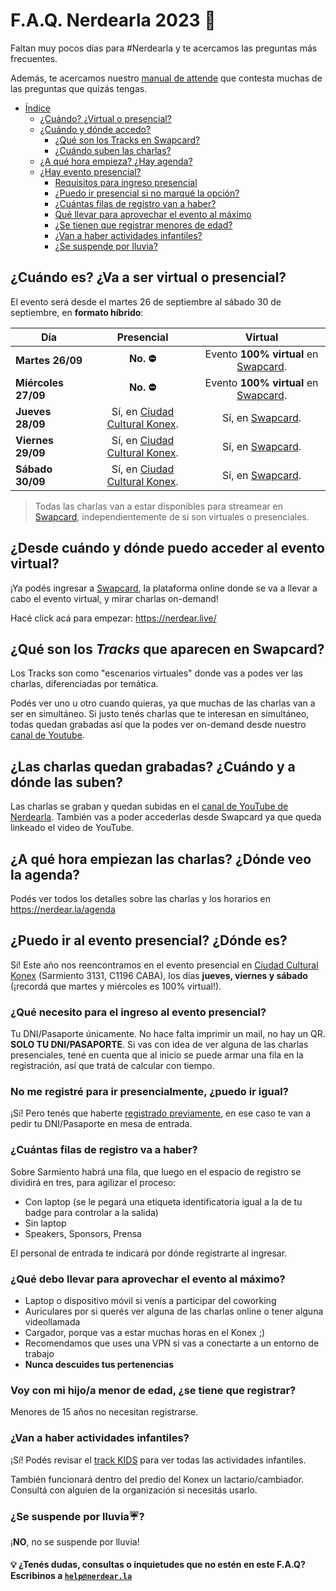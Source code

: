 # F.A.Q. Nerdearla 2023 🙋

Faltan muy pocos días para #Nerdearla y te acercamos las preguntas más frecuentes.

Además, te acercamos nuestro [manual de attende](https://nerdear.live/attendeemanual) que contesta muchas de las preguntas que quizás tengas.

- [Índice](#faq-nerdearla-2023-)
  - [¿Cuándo? ¿Virtual o presencial?](#cuándo-es-va-a-ser-virtual-o-presencial)
  - [¿Cuándo y dónde accedo?](#desde-cuándo-y-dónde-puedo-acceder-al-evento-virtual)
    - [¿Qué son los Tracks en Swapcard?](#qué-son-los-tracks-que-aparecen-en-swapcard)
    - [¿Cuándo suben las charlas?](#las-charlas-quedan-grabadas-cuándo-y-a-dónde-las-suben)
  - [¿A qué hora empieza? ¿Hay agenda?](#a-qué-hora-empiezan-las-charlas-dónde-veo-la-agenda)
  - [¿Hay evento presencial?](#puedo-ir-al-evento-presencial-dónde-es)
    - [Requisitos para ingreso presencial](#qué-necesito-para-el-ingreso-al-evento-presencial)
    - [¿Puedo ir presencial si no marqué la opción?](#no-me-registré-para-ir-presencialmente-puedo-ir-igual)
    - [¿Cuántas filas de registro van a haber?](#cuántas-filas-de-registro-va-a-haber)
    - [Qué llevar para aprovechar el evento al máximo](#qué-debo-llevar-para-aprovechar-el-evento-al-máximo)
    - [¿Se tienen que registrar menores de edad?](#voy-con-mi-hijoa-menor-de-edad-se-tiene-que-registrar)
    - [¿Van a haber actividades infantiles?](#van-a-haber-actividades-infantiles)
    - [¿Se suspende por lluvia?](#se-suspende-por-lluvia%EF%B8%8F)

## **¿Cuándo es? ¿Va a ser virtual o presencial?**

El evento será desde el martes 26 de septiembre al sábado 30 de septiembre, en **formato híbrido**:

| Día | Presencial | Virtual |
| --- | :--------: | :-----: |
| **Martes 26/09** | **No. ⛔️** | Evento **100% virtual** en [Swapcard](https://nerdear.live/). |
| **Miércoles 27/09** | **No. ⛔️** | Evento **100% virtual** en [Swapcard](https://nerdear.live/). |
| **Jueves 28/09** | Sí, en [Ciudad Cultural Konex](https://g.page/cckonex). | Sí, en [Swapcard](https://nerdear.live/). |
| **Viernes 29/09** | Sí, en [Ciudad Cultural Konex](https://g.page/cckonex). | Sí, en [Swapcard](https://nerdear.live/). |
| **Sábado 30/09** | Sí, en [Ciudad Cultural Konex](https://g.page/cckonex). | Sí, en [Swapcard](https://nerdear.live/). |

> Todas las charlas van a estar disponibles para streamear en [Swapcard](https://nerdear.live/), independientemente de si son virtuales o presenciales.

## **¿Desde cuándo y dónde puedo acceder al evento virtual?**

¡Ya podés ingresar a [Swapcard](https://nerdear.live/), la plataforma online donde se va a llevar a cabo el evento virtual, y mirar charlas on-demand!

Hacé click acá para empezar: https://nerdear.live/

## **¿Qué son los _Tracks_ que aparecen en Swapcard?**

Los Tracks son como "escenarios virtuales" donde vas a podes ver las charlas, diferenciadas por temática.

Podés ver uno u otro cuando quieras, ya que muchas de las charlas van a ser en simultáneo. Si justo tenés charlas que te interesan en simultáneo, todas quedan grabadas así que la podes ver on-demand desde nuestro [canal de Youtube](https://www.youtube.com/c/nerdearla).

## **¿Las charlas quedan grabadas? ¿Cuándo y a dónde las suben?**
Las charlas se graban y quedan subidas en el [canal de YouTube de Nerdearla](https://www.youtube.com/c/nerdearla). También vas a poder accederlas desde Swapcard ya que queda linkeado el video de YouTube.

## **¿A qué hora empiezan las charlas? ¿Dónde veo la agenda?**

Podés ver todos los detalles sobre las charlas y los horarios en https://nerdear.la/agenda

## **¿Puedo ir al evento presencial? ¿Dónde es?**

Sí! Este año nos reencontramos en el evento presencial en [Ciudad Cultural Konex](https://g.page/cckonex) (Sarmiento 3131, C1196 CABA), los días **jueves, viernes y sábado** (¡recordá que martes y miércoles es 100% virtual!).

### **¿Qué necesito para el ingreso al evento presencial?**

Tu DNI/Pasaporte únicamente. No hace falta imprimir un mail, no hay un QR. **SOLO TU DNI/PASAPORTE**. Si vas con idea de ver alguna de las charlas presenciales, tené en cuenta que al inicio se puede armar una fila en la registración, así que tratá de calcular con tiempo.

### **No me registré para ir presencialmente, ¿puedo ir igual?**

¡Sí! Pero tenés que haberte [registrado previamente](https://registro.nerdear.la/), en ese caso te van a pedir tu DNI/Pasaporte en mesa de entrada.

### **¿Cuántas filas de registro va a haber?**

Sobre Sarmiento habrá una fila, que luego en el espacio de registro se dividirá en tres, para agilizar el proceso:
* Con laptop (se le pegará una etiqueta identificatoria igual a la de tu badge para controlar a la salida)
* Sin laptop
* Speakers, Sponsors, Prensa

El personal de entrada te indicará por dónde registrarte al ingresar.

### **¿Qué debo llevar para aprovechar el evento al máximo?**

* Laptop o dispositivo móvil si venís a participar del coworking
* Auriculares por si querés ver alguna de las charlas online o tener alguna videollamada
* Cargador, porque vas a estar muchas horas en el Konex ;)
* Recomendamos que uses una VPN si vas a conectarte a un entorno de trabajo
* **Nunca descuides tus pertenencias**

### **Voy con mi hijo/a menor de edad, ¿se tiene que registrar?**

Menores de 15 años no necesitan registrarse.

### **¿Van a haber actividades infantiles?**

¡Sí! Podés revisar el [track KIDS](https://app.swapcard.com/event/nerdearla-2023/plannings/RXZlbnRWaWV3XzYzODcyMw==) para ver todas las actividades infantiles.

También funcionará dentro del predio del Konex un lactario/cambiador. Consultá con alguien de la organización si necesitás usarlo.

### **¿Se suspende por lluvia☔️?**

¡**NO**, no se suspende por lluvia!

#### 💡 ¿Tenés dudas, consultas o inquietudes que no estén en este F.A.Q? Escribinos a [`help@nerdear.la`](mailto:help@nerdear.la)
